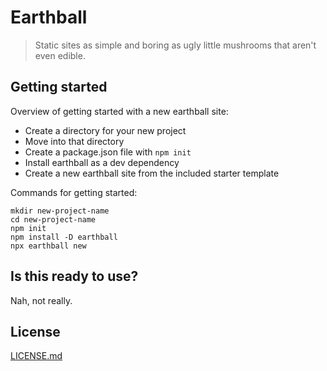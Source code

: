 # Earthball

> Static sites as simple and boring as ugly little mushrooms that aren't even edible.

## Getting started

Overview of getting started with a new earthball site:

- Create a directory for your new project
- Move into that directory
- Create a package.json file with `npm init`
- Install earthball as a dev dependency
- Create a new earthball site from the included starter template

Commands for getting started:

```
mkdir new-project-name
cd new-project-name
npm init
npm install -D earthball
npx earthball new
```

## Is this ready to use?

Nah, not really.

## License

[LICENSE.md](Apache-2.0)
